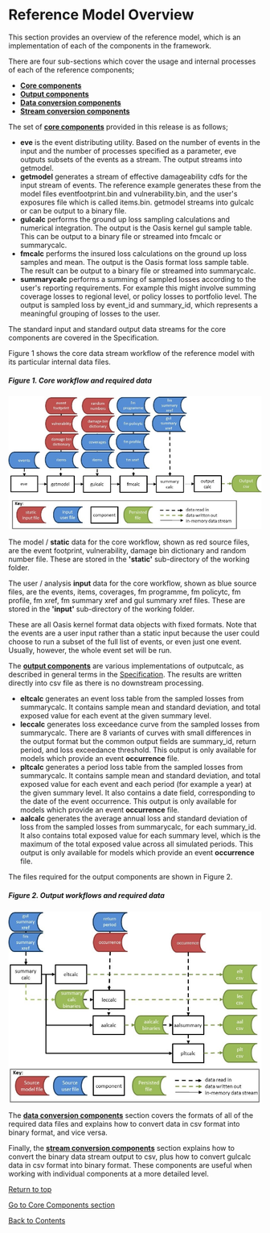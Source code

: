 # Reference Model Overview <a id="referencemodel"></a>

This section provides an overview of the reference model, which is an implementation of each of the components in the framework. 

There are four sub-sections which cover the usage and internal processes of each of the reference components;

* **[Core components](CoreComponents.md)**
* **[Output components](OutputComponents.md)**
* **[Data conversion components](InputConversionComponents.md)**
* **[Stream conversion components](StreamConversionComponents.md)**

The set of **[core components](CoreComponents.md)** provided in this release is as follows;
* **eve** is the event distributing utility. Based on the number of events in the input and the number of processes specified as a parameter, eve outputs subsets of the events as a stream. The output streams into getmodel.
* **getmodel** generates a stream of effective damageability cdfs for the input stream of events. The reference example generates these from the model files eventfootprint.bin and vulnerability.bin, and the user's exposures file which is called items.bin. getmodel streams into gulcalc or can be output to a binary file.
* **gulcalc** performs the ground up loss sampling calculations and numerical integration. The output is the Oasis kernel gul sample table. This can be output to a binary file or streamed into  fmcalc or summarycalc.
* **fmcalc** performs the insured loss calculations on the ground up loss samples and mean. The output is the Oasis format loss sample table. The result can be output to a binary file or streamed into summarycalc.
* **summarycalc** performs a summing of sampled losses according to the user's reporting requirements.  For example this might involve summing coverage losses to regional level, or policy losses to portfolio level.  The output is sampled loss by event_id and summary_id, which represents a meaningful grouping of losses to the user. 

The standard input and standard output data streams for the core components are covered in the Specification. 

Figure 1 shows the core data stream workflow of the reference model with its particular internal data files.

##### Figure 1. Core workflow and required data
![alt text](../img/ktoolsrequireddata.jpg "Core workflow and required data")

The model / **static** data for the core workflow, shown as red source files, are the event footprint, vulnerability, damage bin dictionary and random number file.  These are stored in the **'static'** sub-directory of the working folder.  

The user / analysis **input** data for the core workflow, shown as blue source files, are the events, items, coverages, fm programme, fm policytc, fm profile, fm xref, fm summary xref and gul summary xref files. These are stored in the **'input'** sub-directory of the working folder. 

These are all Oasis kernel format data objects with fixed formats. Note that the events are a user input rather than a static input because the user could choose to run a subset of the full list of events, or even just one event. Usually, however, the whole event set will be run. 

The **[output components](OutputComponents.md)** are various implementations of outputcalc, as described in general terms in the [Specification](Specification.md). The results are written directly into csv file as there is no downstream processing.

* **eltcalc**  generates an event loss table from the sampled losses from summarycalc. It contains sample mean and standard deviation, and total exposed value for each event at the given summary level. 
* **leccalc**  generates loss exceedance curve from the sampled losses from summarycalc. There are 8 variants of curves with small differences in the output format but the common output fields are summary_id, return period, and loss exceedance threshold. This output is only available for models which provide an event **occurrence** file.
* **pltcalc**  generates a period loss table from the sampled losses from summarycalc. It contains sample mean and standard deviation, and total exposed value for each event and each period (for example a year) at the given summary level. It also contains a date field, corresponding to the date of the event occurrence. This output is only available for models which provide an event **occurrence** file.
* **aalcalc**  generates the average annual loss and standard deviation of loss from the sampled losses from summarycalc, for each summary_id. It also contains total exposed value for each summary level, which is the maximum of the total exposed value across all simulated periods. This output is only available for models which provide an event **occurrence** file.
 
The files required for the output components are shown in Figure 2.

##### Figure 2. Output workflows and required data
![alt text](../img/outputsrequireddata.jpg "Output workflows and required data")

The **[data conversion components](DataConversionComponents.md)** section covers the formats of all of the required data files and explains how to convert data in csv format into binary format, and vice versa.

Finally, the **[stream conversion components](StreamConversionComponents.md)** section explains how to convert the binary data stream output to csv, plus how to convert gulcalc data in csv format into binary format. These components are useful when working with individual components at a more detailed level.

[Return to top](#referencemodel)

[Go to Core Components section](CoreComponents.md)

[Back to Contents](Contents.md)

